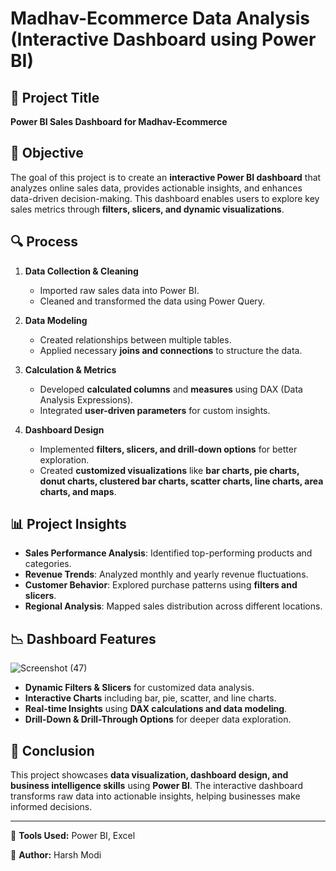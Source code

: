 # Madhav-Ecommerce Data Analysis (Interactive Dashboard using Power BI)

## 📌 Project Title
**Power BI Sales Dashboard for Madhav-Ecommerce**

## 🎯 Objective
The goal of this project is to create an **interactive Power BI dashboard** that analyzes online sales data, provides actionable insights, and enhances data-driven decision-making. This dashboard enables users to explore key sales metrics through **filters, slicers, and dynamic visualizations**.

## 🔍 Process
1. **Data Collection & Cleaning**
   - Imported raw sales data into Power BI.
   - Cleaned and transformed the data using Power Query.
   
2. **Data Modeling**
   - Created relationships between multiple tables.
   - Applied necessary **joins and connections** to structure the data.

3. **Calculation & Metrics**
   - Developed **calculated columns** and **measures** using DAX (Data Analysis Expressions).
   - Integrated **user-driven parameters** for custom insights.

4. **Dashboard Design**
   - Implemented **filters, slicers, and drill-down options** for better exploration.
   - Created **customized visualizations** like **bar charts, pie charts, donut charts, clustered bar charts, scatter charts, line charts, area charts, and maps**.

## 📊 Project Insights
- **Sales Performance Analysis**: Identified top-performing products and categories.
- **Revenue Trends**: Analyzed monthly and yearly revenue fluctuations.
- **Customer Behavior**: Explored purchase patterns using **filters and slicers**.
- **Regional Analysis**: Mapped sales distribution across different locations.

## 📉 Dashboard Features

![Screenshot (47)](https://github.com/user-attachments/assets/38778697-d511-41c2-a90d-566e154e7c99)

- **Dynamic Filters & Slicers** for customized data analysis.
- **Interactive Charts** including bar, pie, scatter, and line charts.
- **Real-time Insights** using **DAX calculations and data modeling**.
- **Drill-Down & Drill-Through Options** for deeper data exploration.

## 🚀 Conclusion
This project showcases **data visualization, dashboard design, and business intelligence skills** using **Power BI**. The interactive dashboard transforms raw data into actionable insights, helping businesses make informed decisions.

---

📌 **Tools Used:** Power BI, Excel

🔗 **Author:** Harsh Modi

